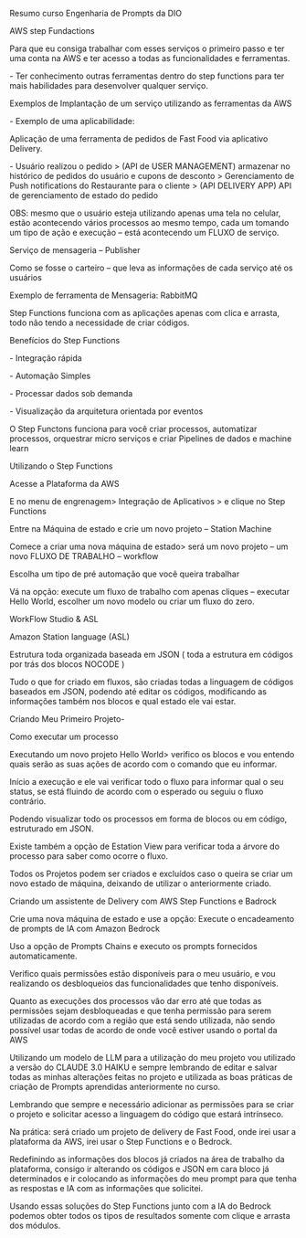 Resumo curso Engenharia de Prompts da DIO

AWS step Fundactions

Para que eu consiga trabalhar com esses serviços o primeiro passo e ter uma conta na AWS e ter acesso a todas as funcionalidades e ferramentas.

\- Ter conhecimento outras ferramentas dentro do step functions para ter mais habilidades para desenvolver qualquer serviço.

Exemplos de Implantação de um serviço utilizando as ferramentas da AWS

\- Exemplo de uma aplicabilidade:

Aplicação de uma ferramenta de pedidos de Fast Food via aplicativo Delivery.

\- Usuário realizou o pedido > (API de USER MANAGEMENT) armazenar no histórico de pedidos do usuário e cupons de desconto > Gerenciamento de Push notifications do Restaurante para o cliente > (API DELIVERY APP) API de gerenciamento de estado do pedido

OBS: mesmo que o usuário esteja utilizando apenas uma tela no celular, estão acontecendo vários processos ao mesmo tempo, cada um tomando um tipo de ação e execução – está acontecendo um FLUXO de serviço.

Serviço de mensageria – Publisher

Como se fosse o carteiro – que leva as informações de cada serviço até os usuários

Exemplo de ferramenta de Mensageria: RabbitMQ

Step Functions funciona com as aplicações apenas com clica e arrasta, todo não tendo a necessidade de criar códigos.

Benefícios do Step Functions 

\- Integração rápida

\- Automação Simples

\- Processar dados sob demanda

\- Visualização da arquitetura orientada por eventos

O Step Functons funciona para você criar processos, automatizar processos, orquestrar micro serviços e criar Pipelines de dados e machine learn

Utilizando o Step Functions 

Acesse a Plataforma da AWS 

E no menu de engrenagem> Integração de Aplicativos >  e clique no Step Functions 

Entre na Máquina de estado e crie um novo projeto – Station Machine 

Comece a criar uma nova máquina de estado> será um novo projeto – um novo FLUXO DE TRABALHO – workflow

Escolha um tipo de pré automação que você queira trabalhar

Vá na opção: execute um fluxo de trabalho com apenas cliques – executar Hello World, escolher um novo modelo ou criar um fluxo do zero.

WorkFlow Studio & ASL

Amazon Station Ianguage (ASL)

Estrutura toda organizada baseada em JSON ( toda a estrutura em códigos por trás dos blocos NOCODE )

Tudo o que for criado em fluxos, são criadas todas a linguagem de códigos baseados em JSON, podendo até editar os códigos, modificando as informações também nos blocos e qual estado ele vai estar.

Criando Meu Primeiro Projeto-

Como executar um processo

Executando um novo projeto Hello World> verifico os blocos e vou entendo quais serão as suas ações de acordo com o comando que eu informar.

Início a execução e ele vai verificar todo o fluxo para informar qual o seu status, se está fluindo de acordo com o esperado ou seguiu o fluxo contrário.

Podendo visualizar todo os processos em forma de blocos ou em código, estruturado em JSON.

Existe também a opção de Estation View  para verificar toda a árvore do processo para saber como ocorre o fluxo.

Todos os Projetos podem ser criados e excluídos caso o queira se criar um novo estado de máquina, deixando de utilizar o anteriormente criado.

Criando um assistente de Delivery com AWS Step Functions e Badrock

Crie uma nova máquina de estado e use a opção: Execute o encadeamento de prompts de IA com Amazon Bedrock 

Uso a opção de Prompts Chains  e executo os prompts fornecidos automaticamente.

Verifico quais permissões estão disponíveis para o meu usuário, e vou realizando os desbloqueios das funcionalidades que tenho disponíveis.

Quanto as execuções dos processos vão dar erro até que todas as permissões sejam desbloqueadas e que tenha permissão para serem utilizadas de acordo com a região que está sendo utilizada, não sendo possível usar todas de acordo de onde você estiver usando o portal da AWS

Utilizando um modelo de LLM para a utilização do meu projeto vou utilizado a versão do CLAUDE 3.0 HAIKU e sempre lembrando de editar e salvar todas as minhas alterações feitas no projeto e utilizada as boas práticas de criação de Prompts aprendidas anteriormente no curso.

Lembrando que sempre e necessário adicionar as permissões para se criar o projeto e solicitar acesso a linguagem do código que estará intrínseco. 

Na prática: será criado um projeto de delivery de Fast Food, onde irei usar a plataforma da AWS, irei usar o Step Functions e o Bedrock.

Redefinindo as informações dos blocos já criados na área de trabalho da plataforma, consigo ir alterando os códigos e JSON em cara bloco já determinados e ir colocando as informações do meu prompt para que tenha as respostas e IA com as informações que solicitei.

Usando essas soluções do Step Functions junto com a IA do Bedrock podemos obter todos os tipos de resultados somente com clique e arrasta dos módulos.


